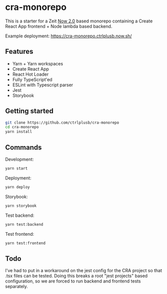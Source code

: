 # cra-monorepo

This is a starter for a Zeit [Now 2.0](https://zeit.co/now) based monorepo containing a Create React App frontend + Node lambda based backend.

Example deployment: https://cra-monorepo.ctrlplusb.now.sh/

## Features

- Yarn + Yarn workspaces
- Create React App
- React Hot Loader
- Fully TypeScript'ed
- ESLint with Typescript parser
- Jest
- Storybook

## Getting started

```bash
git clone https://github.com/ctrlplusb/cra-monorepo
cd cra-monorepo
yarn install
```

## Commands

Development:

```bash
yarn start
```

Deployment:

```bash
yarn deploy
```

Storybook:

```bash
yarn storybook
```

Test backend:

```bash
yarn test:backend
```

Test frontend:

```bash
yarn test:frontend
```

## Todo

I've had to put in a workaround on the jest config for the CRA project so that .tsx files can be tested. Doing this breaks a root "jest projects" based configuration, so we are forced to run backend and frontend tests separately.

